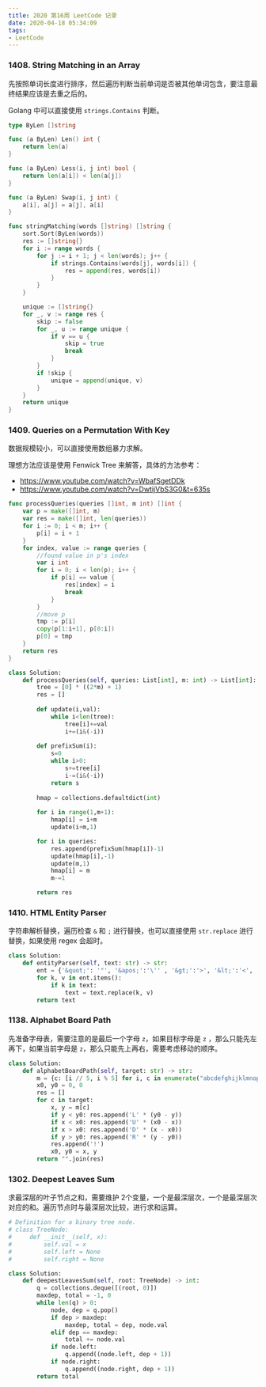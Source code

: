```yaml
---
title: 2020 第16周 LeetCode 记录
date: 2020-04-18 05:34:09
tags:
- LeetCode
---
```


### 1408. String Matching in an Array

先按照单词长度进行排序，然后遍历判断当前单词是否被其他单词包含，要注意最终结果应该是去重之后的。

Golang 中可以直接使用 `strings.Contains` 判断。


```go
type ByLen []string

func (a ByLen) Len() int {
	return len(a)
}

func (a ByLen) Less(i, j int) bool {
	return len(a[i]) < len(a[j])
}

func (a ByLen) Swap(i, j int) {
	a[i], a[j] = a[j], a[i]
}

func stringMatching(words []string) []string {
	sort.Sort(ByLen(words))
	res := []string{}
	for i := range words {
		for j := i + 1; j < len(words); j++ {
			if strings.Contains(words[j], words[i]) {
				res = append(res, words[i])
			}
		}
	}

	unique := []string{}
	for _, v := range res {
		skip := false
		for _, u := range unique {
			if v == u {
				skip = true
				break
			}
		}
		if !skip {
			unique = append(unique, v)
		}
	}
	return unique
}
```

### 1409. Queries on a Permutation With Key

数据规模较小，可以直接使用数组暴力求解。

理想方法应该是使用 Fenwick Tree 来解答，具体的方法参考：
* https://www.youtube.com/watch?v=WbafSgetDDk
* https://www.youtube.com/watch?v=DwtijVbS3G0&t=635s

```go
func processQueries(queries []int, m int) []int {
    var p = make([]int, m)
	var res = make([]int, len(queries))
	for i := 0; i < m; i++ {
		p[i] = i + 1
	}
	for index, value := range queries {
		//found value in p's index
		var i int
		for i = 0; i < len(p); i++ {
			if p[i] == value {
				res[index] = i
				break
			}
		}
		//move p
		tmp := p[i]
		copy(p[1:i+1], p[0:i])
		p[0] = tmp
	}
	return res
}
```

```python
class Solution:
    def processQueries(self, queries: List[int], m: int) -> List[int]:
        tree = [0] * ((2*m) + 1)
        res = []
        
        def update(i,val):
            while i<len(tree):
                tree[i]+=val
                i+=(i&(-i))
    
        def prefixSum(i):
            s=0
            while i>0:
                s+=tree[i]
                i-=(i&(-i))
            return s
        
        hmap = collections.defaultdict(int)
        
        for i in range(1,m+1):
            hmap[i] = i+m
            update(i+m,1)

        for i in queries:
            res.append(prefixSum(hmap[i])-1)
            update(hmap[i],-1)
            update(m,1)
            hmap[i] = m
            m-=1

        return res
```

### 1410. HTML Entity Parser


字符串解析替换，遍历检查 `&` 和 `;` 进行替换，也可以直接使用 `str.replace` 进行替换，如果使用 regex 会超时。

```python
class Solution:
    def entityParser(self, text: str) -> str:
        ent = {'&quot;': '"', '&apos;':'\'' , '&gt;':'>', '&lt;':'<', '&frasl;':'/', '&amp;':'&'}
        for k, v in ent.items():
            if k in text:
                text = text.replace(k, v)
        return text
```


### 1138. Alphabet Board Path

先准备字母表，需要注意的是最后一个字母 `z`，如果目标字母是 `z` ，那么只能先左再下，如果当前字母是 `z`，那么只能先上再右，需要考虑移动的顺序。


```python
class Solution:
    def alphabetBoardPath(self, target: str) -> str:
        m = {c: [i // 5, i % 5] for i, c in enumerate("abcdefghijklmnopqrstuvwxyz")}
        x0, y0 = 0, 0
        res = []
        for c in target:
            x, y = m[c]
            if y < y0: res.append('L' * (y0 - y))
            if x < x0: res.append('U' * (x0 - x))
            if x > x0: res.append('D' * (x - x0))
            if y > y0: res.append('R' * (y - y0))
            res.append('!')
            x0, y0 = x, y
        return "".join(res)
```


### 1302. Deepest Leaves Sum

求最深层的叶子节点之和，需要维护 2个变量，一个是最深层次，一个是最深层次对应的和。遍历节点时与最深层次比较，进行求和运算。

```python
# Definition for a binary tree node.
# class TreeNode:
#     def __init__(self, x):
#         self.val = x
#         self.left = None
#         self.right = None

class Solution:
    def deepestLeavesSum(self, root: TreeNode) -> int:
        q = collections.deque([(root, 0)])
        maxdep, total = -1, 0
        while len(q) > 0:
            node, dep = q.pop()
            if dep > maxdep:
                maxdep, total = dep, node.val
            elif dep == maxdep:
                total += node.val
            if node.left:
                q.append((node.left, dep + 1))
            if node.right:
                q.append((node.right, dep + 1))
        return total
```